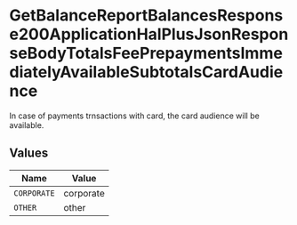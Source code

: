 # GetBalanceReportBalancesResponse200ApplicationHalPlusJsonResponseBodyTotalsFeePrepaymentsImmediatelyAvailableSubtotalsCardAudience

In case of payments trnsactions with card, the card audience will be available.


## Values

| Name        | Value       |
| ----------- | ----------- |
| `CORPORATE` | corporate   |
| `OTHER`     | other       |